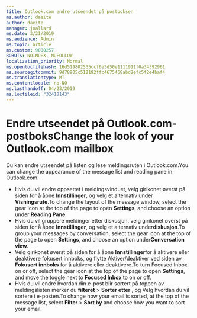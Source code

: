 ```yaml
---
title: Outlook.com endre utseendet på postboksen
ms.author: daeite
author: daeite
manager: joallard
ms.date: 3/21/2019
ms.audience: Admin
ms.topic: article
ms.custom: 9000257
ROBOTS: NOINDEX, NOFOLLOW
localization_priority: Normal
ms.openlocfilehash: 16d519802535ccf6e5d50e1111911f0a34392961
ms.sourcegitcommit: 9d78905c512192ffc4675468abd2efc5f2e4baf4
ms.translationtype: MT
ms.contentlocale: nb-NO
ms.lasthandoff: 04/23/2019
ms.locfileid: "32418143"
---
```

# <a name="change-the-look-of-your-outlookcom-mailbox"></a><span data-ttu-id="5033d-102">Endre utseendet på Outlook.com-postboks</span><span class="sxs-lookup"><span data-stu-id="5033d-102">Change the look of your Outlook.com mailbox</span></span>

<span data-ttu-id="5033d-103">Du kan endre utseendet på listen og lese meldingsruten i Outlook.com.</span><span class="sxs-lookup"><span data-stu-id="5033d-103">You can change the appearance of the message list and reading pane in Outlook.com.</span></span>

- <span data-ttu-id="5033d-104">Hvis du vil endre oppsettet i meldingsvinduet, velg girikonet øverst på siden for å åpne **Innstillinger**, og velg et alternativ under **Visningsrute**.</span><span class="sxs-lookup"><span data-stu-id="5033d-104">To change the layout of the message window, select the gear icon at the top of the page to open **Settings**, and choose an option under **Reading Pane**.</span></span>
- <span data-ttu-id="5033d-105">Hvis du vil gruppere meldinger etter diskusjon, velg girikonet øverst på siden for å åpne **Innstillinger**, og velg et alternativ under**diskusjon**.</span><span class="sxs-lookup"><span data-stu-id="5033d-105">To group your messages by conversation, select the gear icon at the top of the page to open **Settings**, and choose an option under**Conversation view**.</span></span>
- <span data-ttu-id="5033d-106">Velg girikonet øverst på siden for å åpne **Innstillinger**for å aktivere eller deaktivere fokusert innboks, og flytte Aktiver/deaktiver ved siden av **Fokusert innboks** for å aktivere eller deaktivere.</span><span class="sxs-lookup"><span data-stu-id="5033d-106">To turn Focused Inbox on or off, select the gear icon at the top of the page to open **Settings**, and move the toggle next to **Focused Inbox** to on or off.</span></span>
- <span data-ttu-id="5033d-107">Hvis du vil endre hvordan din e-post blir sortert på toppen av meldingslisten merker du **filteret** > **Sorter etter** , og Velg hvordan du vil sortere i e-posten.</span><span class="sxs-lookup"><span data-stu-id="5033d-107">To change how your email is sorted, at the top of the message list, select **Filter** > **Sort by** and choose how you want to sort your email.</span></span>